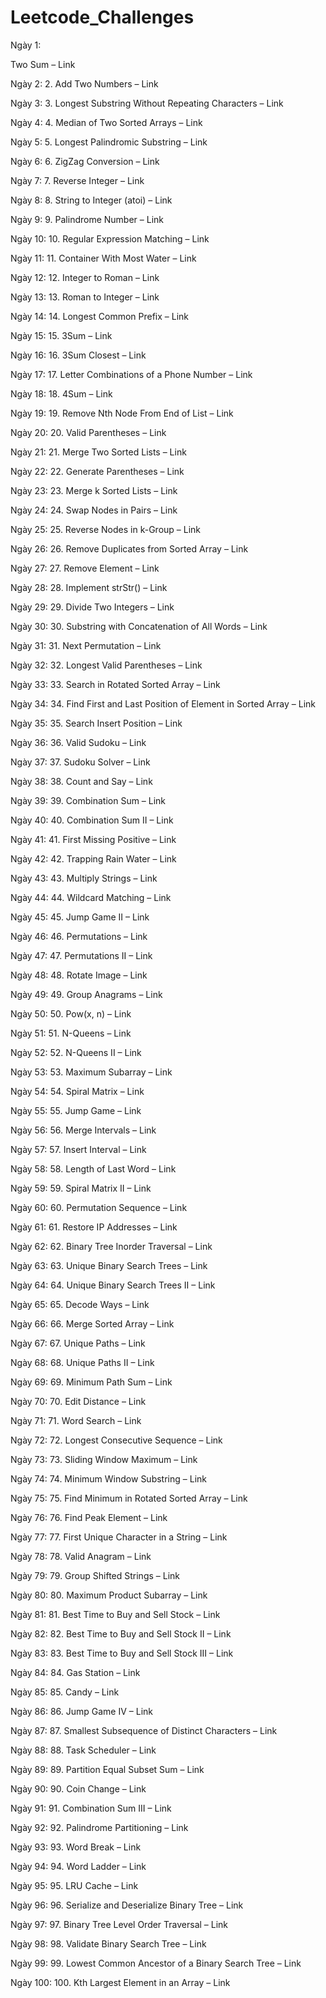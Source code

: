 # Leetcode_Challenges

Ngày 1:

Two Sum – Link

Ngày 2:
2. Add Two Numbers – Link

Ngày 3:
3. Longest Substring Without Repeating Characters – Link

Ngày 4:
4. Median of Two Sorted Arrays – Link

Ngày 5:
5. Longest Palindromic Substring – Link

Ngày 6:
6. ZigZag Conversion – Link

Ngày 7:
7. Reverse Integer – Link

Ngày 8:
8. String to Integer (atoi) – Link

Ngày 9:
9. Palindrome Number – Link

Ngày 10:
10. Regular Expression Matching – Link

Ngày 11:
11. Container With Most Water – Link

Ngày 12:
12. Integer to Roman – Link

Ngày 13:
13. Roman to Integer – Link

Ngày 14:
14. Longest Common Prefix – Link

Ngày 15:
15. 3Sum – Link

Ngày 16:
16. 3Sum Closest – Link

Ngày 17:
17. Letter Combinations of a Phone Number – Link

Ngày 18:
18. 4Sum – Link

Ngày 19:
19. Remove Nth Node From End of List – Link

Ngày 20:
20. Valid Parentheses – Link

Ngày 21:
21. Merge Two Sorted Lists – Link

Ngày 22:
22. Generate Parentheses – Link

Ngày 23:
23. Merge k Sorted Lists – Link

Ngày 24:
24. Swap Nodes in Pairs – Link

Ngày 25:
25. Reverse Nodes in k-Group – Link

Ngày 26:
26. Remove Duplicates from Sorted Array – Link

Ngày 27:
27. Remove Element – Link

Ngày 28:
28. Implement strStr() – Link

Ngày 29:
29. Divide Two Integers – Link

Ngày 30:
30. Substring with Concatenation of All Words – Link

Ngày 31:
31. Next Permutation – Link

Ngày 32:
32. Longest Valid Parentheses – Link

Ngày 33:
33. Search in Rotated Sorted Array – Link

Ngày 34:
34. Find First and Last Position of Element in Sorted Array – Link

Ngày 35:
35. Search Insert Position – Link

Ngày 36:
36. Valid Sudoku – Link

Ngày 37:
37. Sudoku Solver – Link

Ngày 38:
38. Count and Say – Link

Ngày 39:
39. Combination Sum – Link

Ngày 40:
40. Combination Sum II – Link

Ngày 41:
41. First Missing Positive – Link

Ngày 42:
42. Trapping Rain Water – Link

Ngày 43:
43. Multiply Strings – Link

Ngày 44:
44. Wildcard Matching – Link

Ngày 45:
45. Jump Game II – Link

Ngày 46:
46. Permutations – Link

Ngày 47:
47. Permutations II – Link

Ngày 48:
48. Rotate Image – Link

Ngày 49:
49. Group Anagrams – Link

Ngày 50:
50. Pow(x, n) – Link

Ngày 51:
51. N-Queens – Link

Ngày 52:
52. N-Queens II – Link

Ngày 53:
53. Maximum Subarray – Link

Ngày 54:
54. Spiral Matrix – Link

Ngày 55:
55. Jump Game – Link

Ngày 56:
56. Merge Intervals – Link

Ngày 57:
57. Insert Interval – Link

Ngày 58:
58. Length of Last Word – Link

Ngày 59:
59. Spiral Matrix II – Link

Ngày 60:
60. Permutation Sequence – Link

Ngày 61:
61. Restore IP Addresses – Link

Ngày 62:
62. Binary Tree Inorder Traversal – Link

Ngày 63:
63. Unique Binary Search Trees – Link

Ngày 64:
64. Unique Binary Search Trees II – Link

Ngày 65:
65. Decode Ways – Link

Ngày 66:
66. Merge Sorted Array – Link

Ngày 67:
67. Unique Paths – Link

Ngày 68:
68. Unique Paths II – Link

Ngày 69:
69. Minimum Path Sum – Link

Ngày 70:
70. Edit Distance – Link

Ngày 71:
71. Word Search – Link

Ngày 72:
72. Longest Consecutive Sequence – Link

Ngày 73:
73. Sliding Window Maximum – Link

Ngày 74:
74. Minimum Window Substring – Link

Ngày 75:
75. Find Minimum in Rotated Sorted Array – Link

Ngày 76:
76. Find Peak Element – Link

Ngày 77:
77. First Unique Character in a String – Link

Ngày 78:
78. Valid Anagram – Link

Ngày 79:
79. Group Shifted Strings – Link

Ngày 80:
80. Maximum Product Subarray – Link

Ngày 81:
81. Best Time to Buy and Sell Stock – Link

Ngày 82:
82. Best Time to Buy and Sell Stock II – Link

Ngày 83:
83. Best Time to Buy and Sell Stock III – Link

Ngày 84:
84. Gas Station – Link

Ngày 85:
85. Candy – Link

Ngày 86:
86. Jump Game IV – Link

Ngày 87:
87. Smallest Subsequence of Distinct Characters – Link

Ngày 88:
88. Task Scheduler – Link

Ngày 89:
89. Partition Equal Subset Sum – Link

Ngày 90:
90. Coin Change – Link

Ngày 91:
91. Combination Sum III – Link

Ngày 92:
92. Palindrome Partitioning – Link

Ngày 93:
93. Word Break – Link

Ngày 94:
94. Word Ladder – Link

Ngày 95:
95. LRU Cache – Link

Ngày 96:
96. Serialize and Deserialize Binary Tree – Link

Ngày 97:
97. Binary Tree Level Order Traversal – Link

Ngày 98:
98. Validate Binary Search Tree – Link

Ngày 99:
99. Lowest Common Ancestor of a Binary Search Tree – Link

Ngày 100:
100. Kth Largest Element in an Array – Link
